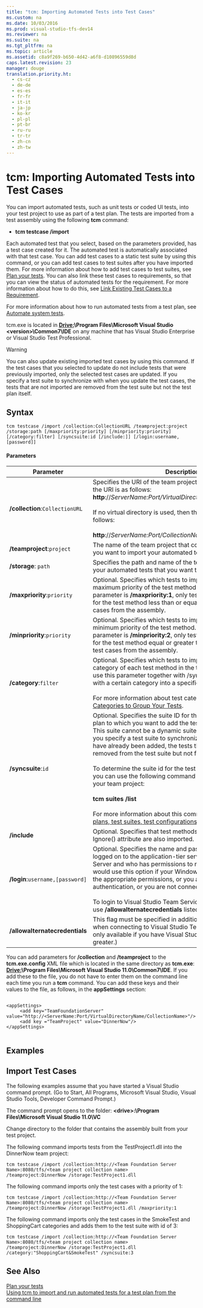 ```yaml
---
title: "tcm: Importing Automated Tests into Test Cases"
ms.custom: na
ms.date: 10/03/2016
ms.prod: visual-studio-tfs-dev14
ms.reviewer: na
ms.suite: na
ms.tgt_pltfrm: na
ms.topic: article
ms.assetid: c8a9f269-b650-4d42-a6f8-d10896559d8d
caps.latest.revision: 23
manager: douge
translation.priority.ht: 
  - cs-cz
  - de-de
  - es-es
  - fr-fr
  - it-it
  - ja-jp
  - ko-kr
  - pl-pl
  - pt-br
  - ru-ru
  - tr-tr
  - zh-cn
  - zh-tw
---
```

# tcm: Importing Automated Tests into Test Cases
You can import automated tests, such as unit tests or coded UI tests, into your test project to use as part of a test plan. The tests are imported from a test assembly using the following **tcm** command:  
  
-   **tcm testcase /import**  
  
 Each automated test that you select, based on the parameters provided, has a test case created for it. The automated test is automatically associated with that test case. You can add test cases to a static test suite by using this command, or you can add test cases to test suites after you have imported them. For more information about how to add test cases to test suites, see [Plan your tests](../dv_TeamTestALM/Planning-manual-tests-using-the-web-portal.md). You can also link these test cases to requirements, so that you can view the status of automated tests for the requirement. For more information about how to do this, see [Link Existing Test Cases to a Requirement](../Topic/How%20to:%20Add%20Product%20Backlog%20Items,%20User%20Story,%20or%20Requirements%20Work%20Items%20to%20Your%20Test%20Plan.md#LinkTestCasesToRequirements).  
  
 For more information about how to run automated tests from a test plan, see [Automate system tests](../dv_TeamTestALM/Automate-system-tests.md).  
  
 tcm.exe is located in **<Drive:>\Program Files\Microsoft Visual Studio <version\>\Common7\IDE** on any machine that has Visual Studio Enterprise or Visual Studio Test Professional.  
  
> [!WARNING]
>  You can also update existing imported test cases by using this command. If the test cases that you selected to update do not include tests that were previously imported, only the selected test cases are updated. If you specify a test suite to synchronize with when you update the test cases, the tests that are not imported are removed from the test suite but not the test plan itself.  
  
## Syntax  
  
```  
tcm testcase /import /collection:CollectionURL /teamproject:project /storage:path [/maxpriority:priority] [/minpriority:priority] [/category:filter] [/syncsuite:id [/include:]] [/login:username,[password]]  
```  
  
#### Parameters  
  
|**Parameter**|**Description**|  
|-------------------|---------------------|  
|**/collection**:`CollectionURL`|Specifies the URI of the team project collection. The format for the URI is as follows: **http**://*ServerName:Port/VirtualDirectoryName/CollectionName*<br /><br /> If no virtual directory is used, then the format for the URI is as follows:<br /><br /> **http**://*ServerName:Port/CollectionName*|  
|**/teamproject**:`project`|The name of the team project that contains the test plan that you want to import your automated tests into.|  
|**/storage**: `path`|Specifies the path and name of the test assembly that contains your automated tests that you want to import.|  
|**/maxpriority**:`priority`|Optional. Specifies which tests to import based on the maximum priority of the test method. For example, if the parameter is **/maxpriority:1**, only tests with a priority attribute for the test method less than or equal to 1 are imported as test cases from the assembly.|  
|**/minpriority**:`priority`|Optional. Specifies which tests to import based on the minimum priority of the test method. For example, if the parameter is **/minpriority:2**, only tests with a priority attribute for the test method equal or greater than 2 are imported as test cases from the assembly.|  
|**/category**:`filter`|Optional. Specifies which tests to import based on the category of each test method in the test assembly. You can use this parameter together with /syncsuite to import tests with a certain category into a specific test suite.<br /><br /> For more information about test categories see [Defining Test Categories to Group Your Tests](../dv_TeamTestALM/Defining-Test-Categories-to-Group-Your-Tests.md).|  
|**/syncsuite**:`id`|Optional. Specifies the suite ID for the test suite in your test plan to which you want to add the test cases that you import. This suite cannot be a dynamic suite or a query-based suite. If you specify a test suite to synchronize to update tests that have already been added, the tests that are not imported are removed from the test suite but not from the test plan itself.<br /><br /> To determine the suite id for the test suite that you want to use, you can use the following command to list the test suites in your team project:<br /><br /> **tcm suites /list**<br /><br /> For more information about this command, see [tcm: Listing test plans, test suites, test configurations, and environments](../dv_TeamTestALM/tcm--Listing-test-plans--test-suites--test-configurations--and-environments.md).|  
|**/include**|Optional. Specifies that test methods that are marked with an Ignore() attribute are also imported.|  
|**/login**:`username,[password]`|Optional. Specifies the name and password of a user who is logged on to the application-tier server for Team Foundation Server and who has permissions to run the command. You would use this option if your Windows credentials do not have the appropriate permissions, or you are using basic authentication, or you are not connected to a domain.<br /><br /> To login to Visual Studio Team Services, you will also need to use **/allowalternatecredentials** listed below.|  
|**/allowalternatecredentials**|This flag must be specified in addition to the /login parameter when connecting to Visual Studio Team Services. (This flag is only available if you have Visual Studio 2013 Update 4 or greater.)|  
  
 You can add parameters for **/collection** and **/teamproject** to the **tcm.exe.config** XML file which is located in the same directory as **tcm.exe**: **<Drive:>\Program Files\Microsoft Visual Studio 11.0\Common7\IDE**. If you add these to the file, you do not have to enter them on the command line each time you run a **tcm** command. You can add these keys and their values to the file, as follows, in the **appSettings** section:  
  
```  
  
<appSettings>  
     <add key="TeamFoundationServer" value="http://<ServerName:Port/VirtualDirectoryName/CollectionName>"/>  
     <add key ="TeamProject" value="DinnerNow"/>  
</appSettings>  
  
```  
  
## Examples  
  
## Import Test Cases  
 The following examples assume that you have started a Visual Studio command prompt. (Go to Start, All Programs, Microsoft Visual Studio, Visual Studio Tools, Developer Command Prompt.)  
  
 The command prompt opens to the folder: **<drive\>:\Program Files\Microsoft Visual Studio 11.0\VC**  
  
 Change directory to the folder that contains the assembly built from your test project.  
  
 The following command imports tests from the TestProject1.dll into the DinnerNow team project:  
  
```  
tcm testcase /import /collection:http://<Team Foundation Server Name>:8080/tfs/<team project collection name>  
/teamproject:DinnerNow /storage:TestProject1.dll  
```  
  
 The following command imports only the test cases with a priority of 1:  
  
```  
tcm testcase /import /collection:http://<Team Foundation Server Name>:8080/tfs/<team project collection name>  
/teamproject:DinnerNow /storage:TestProject1.dll /maxpriority:1  
```  
  
 The following command imports only the test cases in the SmokeTest and ShoppingCart categories and adds them to the test suite with id of 3:  
  
```  
tcm testcase /import /collection:http://<Team Foundation Server Name>:8080/tfs/<team project collection name>  
/teamproject:DinnerNow /storage:TestProject1.dll /category:"ShoppingCart&SmokeTest" /syncsuite:3  
```  
  
## See Also  
 [Plan your tests](../dv_TeamTestALM/Planning-manual-tests-using-the-web-portal.md)   
 [Using tcm to import and run automated tests for a test plan from the command line](../dv_TeamTestALM/Using-tcm-to-import-and-run-automated-tests-for-a-test-plan-from-the-command-line.md)